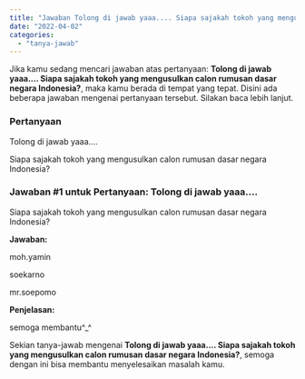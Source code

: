 ```yaml
---
title: "Jawaban Tolong di jawab yaaa.... Siapa sajakah tokoh yang mengusulkan calon rumusan dasar negara Indonesia?​"
date: "2022-04-02"
categories: 
  - "tanya-jawab"
---
```


Jika kamu sedang mencari jawaban atas pertanyaan: **Tolong di jawab yaaa.... Siapa sajakah tokoh yang mengusulkan calon rumusan dasar negara Indonesia?​**, maka kamu berada di tempat yang tepat. Disini ada beberapa jawaban mengenai pertanyaan tersebut. Silakan baca lebih lanjut.

### Pertanyaan

Tolong di jawab yaaa....  
  
  
  
  
  
Siapa sajakah tokoh yang mengusulkan calon rumusan dasar negara Indonesia?​

### Jawaban #1 untuk Pertanyaan: Tolong di jawab yaaa....  
  
  
  
  
  
Siapa sajakah tokoh yang mengusulkan calon rumusan dasar negara Indonesia?​

**Jawaban:**

moh.yamin

soekarno

mr.soepomo

**Penjelasan:**

semoga membantu^\_^

Sekian tanya-jawab mengenai **Tolong di jawab yaaa.... Siapa sajakah tokoh yang mengusulkan calon rumusan dasar negara Indonesia?​**, semoga dengan ini bisa membantu menyelesaikan masalah kamu.
